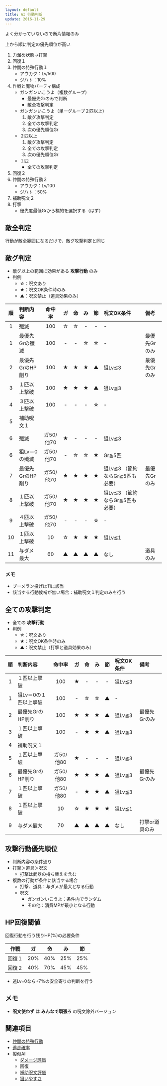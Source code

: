 ```yaml
---
layout: default
title: AI 行動判断
update: 2016-11-29
---
```


よく分かっていないので断片情報のみ

上から順に判定の優先順位が高い

1. 力溜め状態→打撃
2. 回復１
3. 仲間の特殊行動１
	* アウカク：Lv/500
	* ジハト：10%
4. 作戦と魔物パーティ構成
	* ガンガンいこうよ（複数グループ）
		* 最優先Grのみで判断
		* 敵全攻撃判定
	* ガンガンいこうよ（単一グループ２匹以上）
		1. 敵グ攻撃判定
		2. 全ての攻撃判定
		3. 次の優先順位Gr
	* ２匹以上
		1. 敵グ攻撃判定
		2. 全ての攻撃判定
		3. 次の優先順位Gr
	* １匹
		* 全ての攻撃判定
5. 回復２
6. 仲間の特殊行動２
	* アウカク：Lv/100
	* ジハト：50%
7. 補助呪文２
8. 打撃
	* 優先度最低Grから標的を選択する（はず）


## 敵全判定

行動が敵全範囲になるだけで、敵グ攻撃判定と同じ


## 敵グ判定

* 敵グ以上の範囲に効果がある __攻撃行動__ のみ
* 判例
	* ☆：呪文あり
	* ★：呪文OK条件時のみ
	* ▲：呪文禁止（道具効果のみ）

| 順 | 判断内容         | 命中率    | ガ | 命 | み | 節 | 呪文OK条件 | 備考 |
|:--:|:-----------------|:---------:|:--:|:--:|:--:|:--:|:-----------|:-----|
|  1 | 殲滅             | 100       | ☆ | ☆ | -  | -  | -          |
|  1 | 最優先Grの殲滅   | 100       | -  | -  | ☆ | ☆ | -          | 最優先Grのみ |
|  2 | 最優先GrのHP削り | 100       | ★ | ★ | ★ | ▲ | 狙Lv≦3    | 最優先Grのみ |
|  3 | １匹以上撃破     | 100       | ★ | ★ | ★ | ▲ | 狙Lv≦3    |
|  4 | ３匹以上撃破     | 100       | -  | -  | -  | ☆ | -          |
|  5 | 補助呪文１       |
|  6 | 殲滅             | ガ50/他70 | ★ | -  | -  | -  | 狙Lv≦3    |
|  6 | 狙Lv＝0の殲滅    | ガ50/他70 | -  | ☆ | ☆ | ★ | Gr≧5匹    |
|  7 | 最優先GrのHP削り | ガ50/他70 | ★ | ★ | ★ | ★ | 狙Lv≦3 （節約ならGr≧5匹も必要） | 最優先Grのみ |
|  8 | １匹以上撃破     | ガ50/他70 | ★ | ★ | ★ | ★ | 狙Lv≦3 （節約ならGr≧5匹も必要） |
|  9 | ４匹以上撃破     | ガ50/他70 | -  | -  | -  | ☆ | -          |
| 10 | １匹以上撃破     | 10        | ☆ | ★ | ★ | ★ | 狙Lv≦1    |
| 11 | 与ダメ最大       | 60        | ▲ | ▲ | ▲ | ▲ | なし       | 道具のみ |

### メモ

* ブーメラン投げは11に該当
* 該当する行動候補が無い場合：補助呪文１判定のみを行う


## 全ての攻撃判定

* 全ての __攻撃行動__
* 判例
	* ☆：呪文あり
	* ★：呪文OK条件時のみ
	* ▲：呪文禁止（打撃と道具効果のみ）

| 順 | 判断内容              | 命中率    | ガ | 命 | み | 節 | 呪文OK条件 | 備考 |
|:--:|:----------------------|:---------:|:--:|:--:|:--:|:--:|:-----------|:-----|
|  1 | １匹以上撃破          | 100       | ★ | -  | -  | -  | 狙Lv≦3    |
|  1 | 狙Lv＝0の１匹以上撃破 | 100       | -  | ☆ | ☆ | ▲ | -          |
|  2 | 最優先GrのHP削り      | 100       | ★ | ★ | ★ | ▲ | 狙Lv≦3    | 最優先Grのみ |
|  3 | １匹以上撃破          | 100       | -  | ★ | ★ | ▲ | 狙Lv≦3    |
|  4 | 補助呪文１            |
|  5 | １匹以上撃破          | ガ50/他80 | ★ | -  | -  | -  | 狙Lv≦3    |
|  6 | 最優先GrのHP削り      | ガ50/他80 | ★ | ★ | ★ | ▲ | 狙Lv≦3    | 最優先Grのみ |
|  7 | １匹以上撃破          | ガ50/他80 | -  | ★ | ★ | ▲ | 狙Lv≦3    |
|  8 | １匹以上撃破          | 10        | ☆ | ★ | ★ | ★ | 狙Lv≦1    |
|  9 | 与ダメ最大            | 70        | ▲ | ▲ | ▲ | ▲ | なし       | 打撃or道具のみ |


## 攻撃行動優先順位

* 判断内容の条件通り
* 打撃＞道具＞呪文
	* 打撃は武器の持ち替えを含む
* 複数の行動が条件に該当する場合
	* 打撃、道具：与ダメが最大となる行動
	* 呪文
		* ガンガンいこうよ：条件内でランダム
		* その他：消費MPが最小となる行動


## HP回復閾値

回復行動を行う残りHP(%)の必要条件

| 作戦   | ガ  | 命  | み  | 節  |
|:------:|:---:|:---:|:---:|:---:|
| 回復１ | 20% | 40% | 25% | 25% |
| 回復２ | 40% | 70% | 45% | 45% |

* 逃Lv=0なら+7%の安全寄りの判断を行う


## メモ

* __呪文使わず__ は __みんなで頑張ろ__ の呪文除外バージョン


## 関連項目

* [仲間の特殊行動](special)
* [逃走確率](escape)
* 擬似AI
	* [ダメージ評価](ai_damage)
	* 回復
	* [補助呪文評価](ai_spell_aux)
	* [狙いやすさ](ai_targeting)
